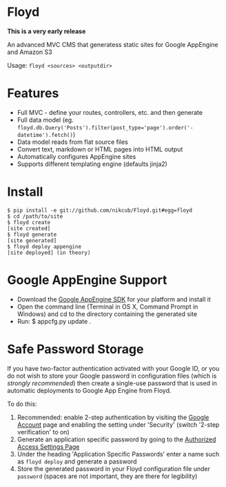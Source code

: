 # Floyd

**This is a very early release**

An advanced MVC CMS that generatess static sites for Google AppEngine and Amazon S3

Usage: `floyd <sources> <outputdir>`

# Features

 * Full MVC - define your routes, controllers, etc. and then generate
 * Full data model (eg. `floyd.db.Query('Posts').filter(post_type='page').order('-datetime').fetch()`)
 * Data model reads from flat source files
 * Convert text, markdown or HTML pages into HTML output
 * Automatically configures AppEngine sites
 * Supports different templating engine (defaults jinja2)

# Install

    $ pip install -e git://github.com/nikcub/Floyd.git#egg=floyd
    $ cd /path/to/site
    $ floyd create
    [site created]
    $ floyd generate
    [site generated]
    $ floyd deploy appengine
    [site deployed] (in theory)

# Google AppEngine Support

 * Download the [Google AppEngine SDK](http://code.google.com/appengine/downloads.html) for your platform and install it
 * Open the command line (Terminal in OS X, Command Prompt in Windows) and cd to the directory containing the generated site
 * Run: $ appcfg.py update .

# Safe Password Storage

If you have two-factor authentication activated with your Google ID, or you do not wish to store your Google password in configuration files (which is *strongly recommended*) then create a single-use password that is used in automatic deployments to Google App Engine from Floyd.

To do this:

1. Recommended: enable 2-step authentication by visiting the [Google Account](https://www.google.com/settings/) page and enabling the setting under 'Security' (switch '2-step verification' to on)
1. Generate an application specific password by going to the [Authorized Access Settings Page](https://accounts.google.com/b/0/IssuedAuthSubTokens)
1. Under the heading 'Application Specific Passwords' enter a name such as `floyd deploy` and generate a password
1. Store the generated password in your Floyd configuration file under `password` (spaces are not important, they are there for legibility)

